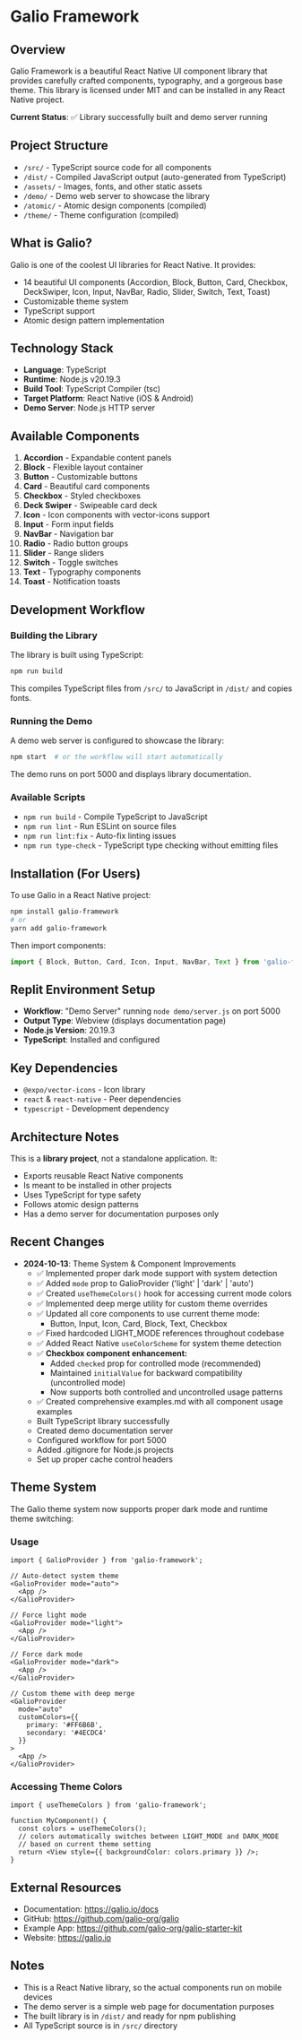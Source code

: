 # Galio Framework

## Overview
Galio Framework is a beautiful React Native UI component library that provides carefully crafted components, typography, and a gorgeous base theme. This library is licensed under MIT and can be installed in any React Native project.

**Current Status**: ✅ Library successfully built and demo server running

## Project Structure
- `/src/` - TypeScript source code for all components
- `/dist/` - Compiled JavaScript output (auto-generated from TypeScript)
- `/assets/` - Images, fonts, and other static assets
- `/demo/` - Demo web server to showcase the library
- `/atomic/` - Atomic design components (compiled)
- `/theme/` - Theme configuration (compiled)

## What is Galio?
Galio is one of the coolest UI libraries for React Native. It provides:
- 14 beautiful UI components (Accordion, Block, Button, Card, Checkbox, DeckSwiper, Icon, Input, NavBar, Radio, Slider, Switch, Text, Toast)
- Customizable theme system
- TypeScript support
- Atomic design pattern implementation

## Technology Stack
- **Language**: TypeScript
- **Runtime**: Node.js v20.19.3
- **Build Tool**: TypeScript Compiler (tsc)
- **Target Platform**: React Native (iOS & Android)
- **Demo Server**: Node.js HTTP server

## Available Components
1. **Accordion** - Expandable content panels
2. **Block** - Flexible layout container
3. **Button** - Customizable buttons
4. **Card** - Beautiful card components
5. **Checkbox** - Styled checkboxes
6. **Deck Swiper** - Swipeable card deck
7. **Icon** - Icon components with vector-icons support
8. **Input** - Form input fields
9. **NavBar** - Navigation bar
10. **Radio** - Radio button groups
11. **Slider** - Range sliders
12. **Switch** - Toggle switches
13. **Text** - Typography components
14. **Toast** - Notification toasts

## Development Workflow

### Building the Library
The library is built using TypeScript:
```bash
npm run build
```
This compiles TypeScript files from `/src/` to JavaScript in `/dist/` and copies fonts.

### Running the Demo
A demo web server is configured to showcase the library:
```bash
npm start  # or the workflow will start automatically
```
The demo runs on port 5000 and displays library documentation.

### Available Scripts
- `npm run build` - Compile TypeScript to JavaScript
- `npm run lint` - Run ESLint on source files
- `npm run lint:fix` - Auto-fix linting issues
- `npm run type-check` - TypeScript type checking without emitting files

## Installation (For Users)
To use Galio in a React Native project:
```bash
npm install galio-framework
# or
yarn add galio-framework
```

Then import components:
```javascript
import { Block, Button, Card, Icon, Input, NavBar, Text } from 'galio-framework';
```

## Replit Environment Setup
- **Workflow**: "Demo Server" running `node demo/server.js` on port 5000
- **Output Type**: Webview (displays documentation page)
- **Node.js Version**: 20.19.3
- **TypeScript**: Installed and configured

## Key Dependencies
- `@expo/vector-icons` - Icon library
- `react` & `react-native` - Peer dependencies
- `typescript` - Development dependency

## Architecture Notes
This is a **library project**, not a standalone application. It:
- Exports reusable React Native components
- Is meant to be installed in other projects
- Uses TypeScript for type safety
- Follows atomic design patterns
- Has a demo server for documentation purposes only

## Recent Changes
- **2024-10-13**: Theme System & Component Improvements
  - ✅ Implemented proper dark mode support with system detection
  - ✅ Added `mode` prop to GalioProvider ('light' | 'dark' | 'auto')
  - ✅ Created `useThemeColors()` hook for accessing current mode colors
  - ✅ Implemented deep merge utility for custom theme overrides
  - ✅ Updated all core components to use current theme mode:
    - Button, Input, Icon, Card, Block, Text, Checkbox
  - ✅ Fixed hardcoded LIGHT_MODE references throughout codebase
  - ✅ Added React Native `useColorScheme` for system theme detection
  - ✅ **Checkbox component enhancement:**
    - Added `checked` prop for controlled mode (recommended)
    - Maintained `initialValue` for backward compatibility (uncontrolled mode)
    - Now supports both controlled and uncontrolled usage patterns
  - ✅ Created comprehensive examples.md with all component usage examples
  - Built TypeScript library successfully
  - Created demo documentation server
  - Configured workflow for port 5000
  - Added .gitignore for Node.js projects
  - Set up proper cache control headers

## Theme System
The Galio theme system now supports proper dark mode and runtime theme switching:

### Usage
```tsx
import { GalioProvider } from 'galio-framework';

// Auto-detect system theme
<GalioProvider mode="auto">
  <App />
</GalioProvider>

// Force light mode
<GalioProvider mode="light">
  <App />
</GalioProvider>

// Force dark mode
<GalioProvider mode="dark">
  <App />
</GalioProvider>

// Custom theme with deep merge
<GalioProvider 
  mode="auto"
  customColors={{
    primary: '#FF6B6B',
    secondary: '#4ECDC4'
  }}
>
  <App />
</GalioProvider>
```

### Accessing Theme Colors
```tsx
import { useThemeColors } from 'galio-framework';

function MyComponent() {
  const colors = useThemeColors();
  // colors automatically switches between LIGHT_MODE and DARK_MODE
  // based on current theme setting
  return <View style={{ backgroundColor: colors.primary }} />;
}
```

## External Resources
- Documentation: https://galio.io/docs
- GitHub: https://github.com/galio-org/galio
- Example App: https://github.com/galio-org/galio-starter-kit
- Website: https://galio.io

## Notes
- This is a React Native library, so the actual components run on mobile devices
- The demo server is a simple web page for documentation purposes
- The built library is in `/dist/` and ready for npm publishing
- All TypeScript source is in `/src/` directory
